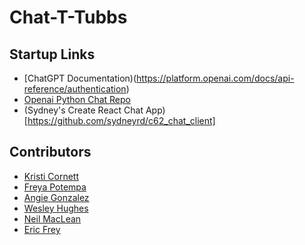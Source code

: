 # Chat-T-Tubbs

## Startup Links
- [ChatGPT Documentation)(https://platform.openai.com/docs/api-reference/authentication)
- [Openai Python Chat Repo](https://github.com/openai/openai-python)
- (Sydney's Create React Chat App)[https://github.com/sydneyrd/c62_chat_client]

## Contributors 
- [Kristi Cornett](https://github.com/kristicornett)
- [Freya Potempa](https://github.com/FreyaPotempa)
- [Angie Gonzalez](https://github.com/AngieMGonzalez/)
- [Wesley Hughes](https://github.com/wesley-hughes)
- [Neil MacLean](https://github.com/macleann)
- [Eric Frey](https://github.com/ericlfrey)
